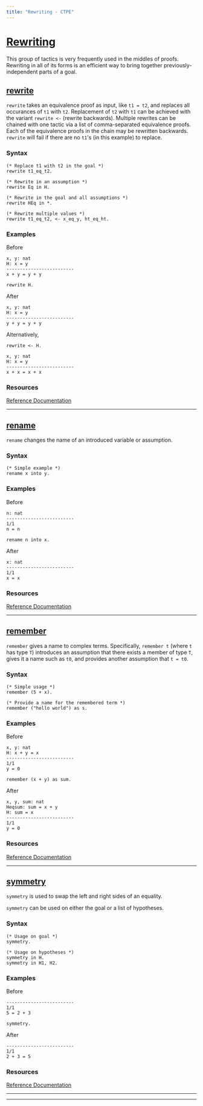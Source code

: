 ```yaml
---
title: "Rewriting - CTPE"
---
```


# [Rewriting](/ctpe/Rewriting/index.html)

This group of tactics is very frequently used in the middles of proofs.
Rewriting in all of its forms is an efficient way to bring together previously-independent parts of a goal.


## [rewrite](/ctpe/Rewriting/rewrite.html)

`rewrite` takes an equivalence proof as input, like `t1 = t2`, and replaces all occurances of `t1` with `t2`.
Replacement of `t2` with `t1` can be achieved with the variant `rewrite <-` (rewrite backwards).
Multiple rewrites can be chained with one tactic via a list of comma-separated equivalence proofs.
Each of the equivalence proofs in the chain may be rewritten backwards.
`rewrite` will fail if there are no `t1`'s (in this example) to replace.

### Syntax

```coq
(* Replace t1 with t2 in the goal *)
rewrite t1_eq_t2.

(* Rewrite in an assumption *)
rewrite Eq in H.

(* Rewrite in the goal and all assumptions *)
rewrite HEq in *.

(* Rewrite multiple values *)
rewrite t1_eq_t2, <- x_eq_y, ht_eq_ht.
```

### Examples

Before
```coq
x, y: nat
H: x = y
-------------------------
x + y = y + y
```

```coq
rewrite H.
```

After
```coq
x, y: nat
H: x = y
-------------------------
y + y = y + y
```

Alternatively,
```coq
rewrite <- H.
```


```coq
x, y: nat
H: x = y
-------------------------
x + x = x + x
```

### Resources

[Reference Documentation](https://coq.inria.fr/doc/master/refman/proofs/writing-proofs/equality.html#coq:tacn.rewrite)

<hr>


## [rename](/ctpe/Rewriting/rename.html)

`rename` changes the name of an introduced variable or assumption.

### Syntax

```coq
(* Simple example *)
rename x into y.
```

### Examples

Before
```coq
n: nat
-------------------------
1/1
n = n
```

```coq
rename n into x.
```

After
```coq
x: nat
-------------------------
1/1
x = x
```
### Resources

[Reference Documentation](https://coq.inria.fr/doc/V8.13.2/refman/proof-engine/tactics.html#coq:tacn.rename)

<hr>


## [remember](/ctpe/Rewriting/remember.html)

`remember` gives a name to complex terms.
Specifically, `remember t` (where `t` has type `T`) introduces an assumption that there exists a member of type `T`, gives it a name such as `t0`, and provides another assumption that `t = t0`.

### Syntax

```coq
(* Simple usage *)
remember (5 + x).

(* Provide a name for the remembered term *)
remember ("hello world") as s.
```

### Examples

Before
```coq
x, y: nat
H: x + y = x
-------------------------
1/1
y = 0
```

```coq
remember (x + y) as sum.
```

After
```coq
x, y, sum: nat
Heqsum: sum = x + y
H: sum = x
-------------------------
1/1
y = 0
```

### Resources

[Reference Documentation](https://coq.inria.fr/doc/V8.13.2/refman/proof-engine/tactics.html#coq:tacn.remember)

<hr>


## [symmetry](/ctpe/Rewriting/symmetry.html)

`symmetry` is used to swap the left and right sides of an equality.

`symmetry` can be used on either the goal or a list of hypotheses.

### Syntax

```coq
(* Usage on goal *)
symmetry.

(* Usage on hypotheses *)
symmetry in H.
symmetry in H1, H2.
```

### Examples

Before
```coq
-------------------------
1/1
5 = 2 + 3
```

```coq
symmetry.
```

After
```coq
-------------------------
1/1
2 + 3 = 5
```

### Resources

[Reference Documentation](https://coq.inria.fr/doc/master/refman/proofs/writing-proofs/equality.html#coq:tacn.symmetry)

<hr>

<hr>
